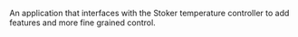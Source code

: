 An application that interfaces with the Stoker temperature controller to add features and more fine grained control.